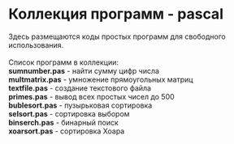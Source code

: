 # Коллекция программ - pascal
Здесь размещаются коды простых программ для свободного использования. 
<br><br>
Список программ в коллекции:<br>
<b>sumnumber.pas</b> - найти сумму цифр числа<br>
<b>multmatrix.pas</b> - умножение прямоугольных матриц<br>
<b>textfile.pas</b> -  создание текстового файла<br>
<b>primes.pas</b> - вывод всех простых чисел до 500<br>
<b>bublesort.pas</b> - пузырьковая сортировка<br>
<b>selsort.pas</b> - сортировка выбором<br>
<b>binserch.pas</b> - бинарный поиск<br>
<b>xoarsort.pas</b> - сортировка Хоара<br>
